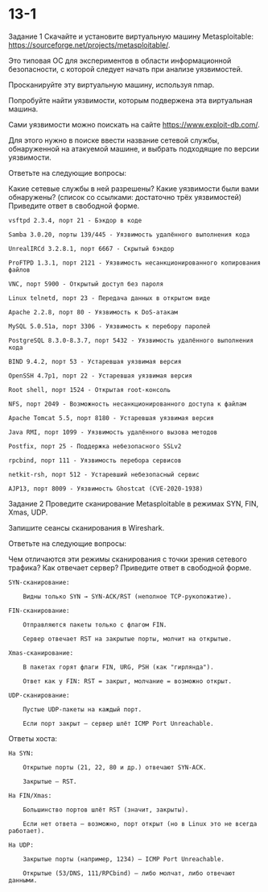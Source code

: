 # 13-1

Задание 1
Скачайте и установите виртуальную машину Metasploitable: https://sourceforge.net/projects/metasploitable/.

Это типовая ОС для экспериментов в области информационной безопасности, с которой следует начать при анализе уязвимостей.

Просканируйте эту виртуальную машину, используя nmap.

Попробуйте найти уязвимости, которым подвержена эта виртуальная машина.

Сами уязвимости можно поискать на сайте https://www.exploit-db.com/.

Для этого нужно в поиске ввести название сетевой службы, обнаруженной на атакуемой машине, и выбрать подходящие по версии уязвимости.

Ответьте на следующие вопросы:

Какие сетевые службы в ней разрешены?
Какие уязвимости были вами обнаружены? (список со ссылками: достаточно трёх уязвимостей)
Приведите ответ в свободной форме.

    vsftpd 2.3.4, порт 21 - Бэкдор в коде

    Samba 3.0.20, порты 139/445 - Уязвимость удалённого выполнения кода

    UnrealIRCd 3.2.8.1, порт 6667 - Скрытый бэкдор

    ProFTPD 1.3.1, порт 2121 - Уязвимость несанкционированного копирования файлов

    VNC, порт 5900 - Открытый доступ без пароля

    Linux telnetd, порт 23 - Передача данных в открытом виде

    Apache 2.2.8, порт 80 - Уязвимость к DoS-атакам

    MySQL 5.0.51a, порт 3306 - Уязвимость к перебору паролей

    PostgreSQL 8.3.0-8.3.7, порт 5432 - Уязвимость удалённого выполнения кода

    BIND 9.4.2, порт 53 - Устаревшая уязвимая версия

    OpenSSH 4.7p1, порт 22 - Устаревшая уязвимая версия

    Root shell, порт 1524 - Открытая root-консоль

    NFS, порт 2049 - Возможность несанкционированного доступа к файлам

    Apache Tomcat 5.5, порт 8180 - Устаревшая уязвимая версия

    Java RMI, порт 1099 - Уязвимость удалённого вызова методов

    Postfix, порт 25 - Поддержка небезопасного SSLv2

    rpcbind, порт 111 - Уязвимость перебора сервисов

    netkit-rsh, порт 512 - Устаревший небезопасный сервис

    AJP13, порт 8009 - Уязвимость Ghostcat (CVE-2020-1938)

Задание 2
Проведите сканирование Metasploitable в режимах SYN, FIN, Xmas, UDP.

Запишите сеансы сканирования в Wireshark.

Ответьте на следующие вопросы:

Чем отличаются эти режимы сканирования с точки зрения сетевого трафика?
Как отвечает сервер?
Приведите ответ в свободной форме.

    SYN-сканирование:

        Видны только SYN → SYN-ACK/RST (неполное TCP-рукопожатие).

    FIN-сканирование:

        Отправляются пакеты только с флагом FIN.

        Сервер отвечает RST на закрытые порты, молчит на открытые.

    Xmas-сканирование:

        В пакетах горят флаги FIN, URG, PSH (как "гирлянда").

        Ответ как у FIN: RST = закрыт, молчание = возможно открыт.

    UDP-сканирование:

        Пустые UDP-пакеты на каждый порт.

        Если порт закрыт — сервер шлёт ICMP Port Unreachable.

Ответы хоста:

    На SYN:

        Открытые порты (21, 22, 80 и др.) отвечают SYN-ACK.

        Закрытые — RST.

    На FIN/Xmas:

        Большинство портов шлёт RST (значит, закрыты).

        Если нет ответа — возможно, порт открыт (но в Linux это не всегда работает).

    На UDP:

        Закрытые порты (например, 1234) — ICMP Port Unreachable.

        Открытые (53/DNS, 111/RPCbind) — либо молчат, либо отвечают данными.
